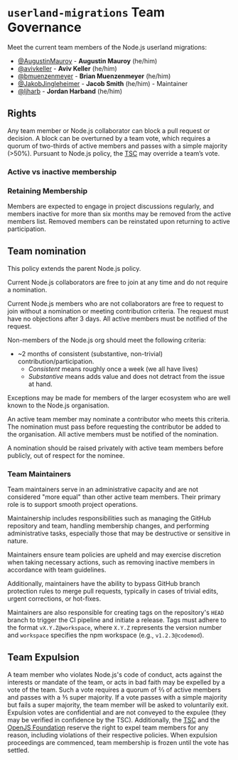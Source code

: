 # `userland-migrations` Team Governance

Meet the current team members of the Node.js userland migrations:

- [@AugustinMauroy](https://github.com/AugustinMauroy) - **Augustin Mauroy** (he/him)
- [@avivkeller](https://github.com/avivkeller) - **Aviv Keller** (he/him)
- [@bmuenzenmeyer](https://github.com/bmuenzenmeyer) - **Brian Muenzenmeyer** (he/him)
- [@JakobJingleheimer](https://github.com/JakobJingleheimer) - **Jacob Smith** (he/him) - Maintainer
- [@ljharb](https://github.com/ljharb) - **Jordan Harband** (he/him)

## Rights

Any team member or Node.js collaborator can block a pull request or decision. A block can be overturned by a team vote, which requires a quorum of two-thirds of active members and passes with a simple majority (>50%). Pursuant to Node.js policy, the [TSC](https://github.com/nodejs/TSC) may override a team’s vote.

### Active vs inactive membership

### Retaining Membership

Members are expected to engage in project discussions regularly, and members inactive for more than six months may be removed from the active members list. Removed members can be reinstated upon returning to active participation.

## Team nomination

This policy extends the parent Node.js policy.

Current Node.js collaborators are free to join at any time and do not require a nomination.

Current Node.js members who are not collaborators are free to request to join without a nomination or meeting contribution criteria. The request must have no objections after 3 days. All active members must be notified of the request.

Non-members of the Node.js org should meet the following criteria:

- ~2 months of consistent (substantive, non-trivial) contribution/participation.
  - _Consistent_ means roughly once a week (we all have lives)
  - _Substantive_ means adds value and does not detract from the issue at hand.

Exceptions may be made for members of the larger ecosystem who are well known to the Node.js organisation.

An active team member may nominate a contributor who meets this criteria. The nomination must pass before requesting the contributor be added to the organisation. All active members must be notified of the nomination.

A nomination should be raised privately with active team members before publicly, out of respect for the nominee.

### Team Maintainers

Team maintainers serve in an administrative capacity and are not considered "more equal" than other active team members. Their primary role is to support smooth project operations.

Maintainership includes responsibilities such as managing the GitHub repository and team, handling membership changes, and performing administrative tasks, especially those that may be destructive or sensitive in nature.

Maintainers ensure team policies are upheld and may exercise discretion when taking necessary actions, such as removing inactive members in accordance with team guidelines.

Additionally, maintainers have the ability to bypass GitHub branch protection rules to merge pull requests, typically in cases of trivial edits, urgent corrections, or hot-fixes.

Maintainers are also responsible for creating tags on the repository's `HEAD` branch to trigger the CI pipeline and initiate a release. Tags must adhere to the format `vX.Y.Z@workspace`, where `X.Y.Z` represents the version number and `workspace` specifies the npm workspace (e.g., `v1.2.3@codemod`).

## Team Expulsion

A team member who violates Node.js's code of conduct, acts against the interests or mandate of the team, or acts in bad faith may be expelled by a vote of the team. Such a vote requires a quorum of ⅔ of active members and passes with a ⅗ super majority. If a vote passes with a simple majority but fails a super majority, the team member will be asked to voluntarily exit. Expulsion votes are confidential and are not conveyed to the expulee (they may be verified in confidence by the TSC).
Additionally, the [TSC](https://github.com/nodejs/TSC) and the [OpenJS Foundation](https://openjsf.org/) reserve the right to expel team members for any reason, including violations of their respective policies.
When expulsion proceedings are commenced, team membership is frozen until the vote has settled.
